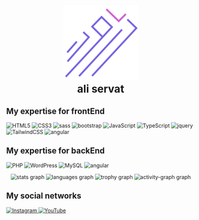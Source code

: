 <h1 align="center">
  <br>
  <a href="https://aliservat.ir"><img src="./logo.svg" alt="aliservat" width="200"></a>
  <br>
  ali servat
</h1>



## My expertise for frontEnd

<p>

<img alt="HTML5" src="https://img.shields.io/badge/html5-%237963e0.svg?style=for-the-badge&logo=html5&logoColor=%23ff6017" />
<img alt="CSS3" src="https://img.shields.io/badge/css3-%237963e0.svg?style=for-the-badge&logo=css3&logoColor=%23316afb" />
<img alt="sass" src="https://img.shields.io/badge/sass-%237963e0.svg?style=for-the-badge&logo=sass&logoColor=%23ff6c87" />
<img alt="bootstrap" src="https://img.shields.io/badge/bootstrap%205-%237963e0.svg?style=for-the-badge&logo=bootstrap&logoColor=%23cb19e4" />
<img alt="JavaScript" src="https://img.shields.io/badge/javascript-%237963e0.svg?style=for-the-badge&logo=javascript&logoColor=%23dde01f" />
<img alt="TypeScript" src="https://img.shields.io/badge/typescript-%237963e0.svg?style=for-the-badge&logo=typescript&logoColor=%23287cd4" />
<img alt="jquery" src="https://img.shields.io/badge/jquery-%237963e0.svg?style=for-the-badge&logo=jquery&logoColor=%23006dc0" />
<img alt="TailwindCSS" src="https://img.shields.io/badge/tailwindcss-%237963e0.svg?style=for-the-badge&logo=tailwind-css&logoColor=%2311bfff" />
<img alt="angular" src="https://img.shields.io/badge/angular-%237963e0.svg?style=for-the-badge&logo=angular&logoColor=%23ff3214" />

</p>

## My expertise for backEnd

<p>

<img alt="PHP" src="https://img.shields.io/badge/php-%237963e0.svg?style=for-the-badge&logo=php&logoColor=%235b6097" />
<img alt="WordPress" src="https://img.shields.io/badge/WordPress-%237963e0.svg?style=for-the-badge&logo=WordPress&logoColor=%230c79ac" />
<img alt="MySQL" src="https://img.shields.io/badge/mysql-%237963e0.svg?style=for-the-badge&logo=mysql&logoColor=%23f09000" />

<img alt="angular" src="https://img.shields.io/badge/laravel-%237963e0.svg?style=for-the-badge&logo=laravel&logoColor=%23ff3f0e" />

</p>



<div align="center">
  <img src="https://github-readme-stats.vercel.app/api?username=madisec&hide_title=false&hide_rank=true&show_icons=true&include_all_commits=true&count_private=true&disable_animations=false&theme=github_dark&locale=en&hide_border=true&order=1" height="173" alt="stats graph"  />
  <img src="https://github-readme-stats.vercel.app/api/top-langs?username=madisec&locale=en&hide_title=false&layout=compact&card_width=320&langs_count=5&theme=github_dark&hide_border=true&order=2" height="150" alt="languages graph"  />
  <img src="https://github-profile-trophy.vercel.app?username=madisec&theme=discord&column=-1&row=1&margin-w=8&margin-h=8&no-bg=false&no-frame=true&order=4" height="150" alt="trophy graph"  />
  <img src="https://github-readme-activity-graph.vercel.app/graph?username=madisec&radius=16&theme=github-dark&area=true&order=5&hide_border=true" height="300" alt="activity-graph graph"  />
</div>


## My social networks
<a href="https://instagram.com/aliservat_">
    <img alt="Instagram" src="https://img.shields.io/badge/Instagram-%23E4405F.svg?style=for-the-badge&logo=Instagram&logoColor=white" />
</a>
<a href="https://www.linkedin.com/in/aliservat/">
    <img alt="YouTube" src="https://img.shields.io/badge/linkedin-%230066d3.svg?style=for-the-badge&logo=linkedin&logoColor=white" />
</a>

